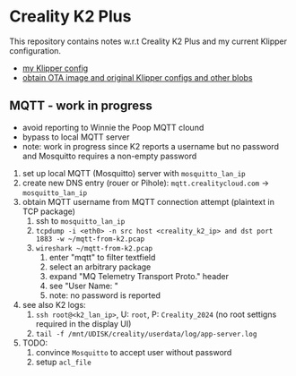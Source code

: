 # Creality K2 Plus

This repository contains notes w.r.t Creality K2 Plus and my current Klipper configuration.

- [my Klipper config](./klipper-config/)
- [obtain OTA image and original Klipper configs and other blobs](upgrade-img/)

## MQTT - work in progress

- avoid reporting to Winnie the Poop MQTT clound
- bypass to local MQTT server
- note: work in progress since K2 reports a username but no password and Mosquitto requires a non-empty password

1. set up local MQTT (Mosquitto) server with `mosquitto_lan_ip`
2. create new DNS entry (rouer or Pihole): `mqtt.crealitycloud.com` -> `mosquitto_lan_ip`
3. obtain MQTT username from MQTT connection attempt (plaintext in TCP package)
   1. ssh to `mosquitto_lan_ip`
   2. `tcpdump -i <eth0> -n src host <creality_k2_ip> and dst port 1883 -w ~/mqtt-from-k2.pcap`
   3. `wireshark ~/mqtt-from-k2.pcap`
      1. enter "mqtt" to filter textfield
      2. select an arbitrary package
      3. expand "MQ Telemetry Transport Proto." header
      4. see "User Name: <xxxx>"
      5. note: no password is reported
6. see also K2 logs:
   1. `ssh root@<k2_lan_ip>`, U: `root`, P: `Creality_2024` (no root settigns required in the display UI)
   2. `tail -f /mnt/UDISK/creality/userdata/log/app-server.log`
5. TODO:
   1. convince `Mosquitto` to accept user without password
   2. setup `acl_file`
